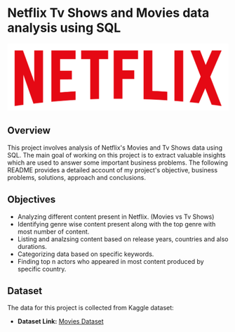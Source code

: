 # Netflix Tv Shows and Movies data analysis using SQL
![](https://github.com/alekhyakotha15/netflix_sql_project/blob/main/logo.png)
## Overview
This project involves analysis of Netflix's Movies and Tv Shows data using SQL. The main goal of working on this project is to extract valuable insights which are used to answer some important business problems. The following README provides a detailed account of my project's objective, business problems, solutions, approach and conclusions.

## Objectives

- Analyzing different content present in Netflix. (Movies vs Tv Shows)
- Identifying genre wise content present along with the top genre with most number of content.
- Listing and analzsing content based on release years, countries and also durations.
- Categorizing data based on specific keywords.
- Finding top n actors who appeared in most content produced by specific country.

## Dataset

The data for this project is collected from Kaggle dataset:

- **Dataset Link:** [Movies Dataset](https://www.kaggle.com/datasets/shivamb/netflix-shows?resource=download)
